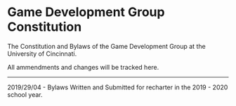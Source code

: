 # Game Development Group Constitution
The Constitution and Bylaws of the Game Development Group at the University of Cincinnati.

All ammendments and changes will be tracked here.

-----

2019/29/04 - Bylaws Written and Submitted for recharter in the 2019 - 2020 school year.
